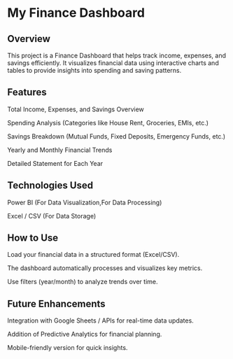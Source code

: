# My Finance Dashboard

## Overview

This project is a Finance Dashboard that helps track income, expenses, and savings efficiently. It visualizes financial data using interactive charts and tables to provide insights into spending and saving patterns.

## Features

Total Income, Expenses, and Savings Overview

Spending Analysis (Categories like House Rent, Groceries, EMIs, etc.)

Savings Breakdown (Mutual Funds, Fixed Deposits, Emergency Funds, etc.)

Yearly and Monthly Financial Trends

Detailed Statement for Each Year

## Technologies Used

Power BI (For Data Visualization,For Data Processing)

Excel / CSV (For Data Storage)

## How to Use

Load your financial data in a structured format (Excel/CSV).

The dashboard automatically processes and visualizes key metrics.

Use filters (year/month) to analyze trends over time.

## Future Enhancements

Integration with Google Sheets / APIs for real-time data updates.

Addition of Predictive Analytics for financial planning.

Mobile-friendly version for quick insights.
